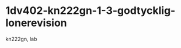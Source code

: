 1dv402-kn222gn-1-3-godtycklig-lonerevision
==========================================

kn222gn, lab
